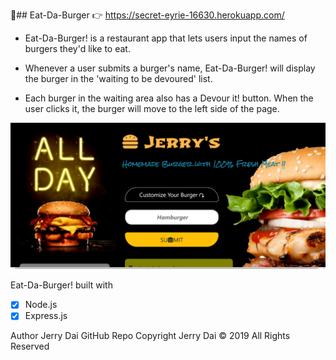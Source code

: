 🍔## Eat-Da-Burger
👉 
https://secret-eyrie-16630.herokuapp.com/

* Eat-Da-Burger! is a restaurant app that lets users input the names of burgers they'd like to eat.

* Whenever a user submits a burger's name, Eat-Da-Burger! will display the burger in the 'waiting to be devoured' list.

* Each burger in the waiting area also has a Devour it! button. When the user clicks it, the burger will move to the left side of the page.

![concert](./public/assets/img/burger1.png)

Eat-Da-Burger! built with 
- [x] Node.js 
- [x] Express.js

Author
Jerry Dai
GitHub Repo
Copyright
Jerry Dai © 2019 All Rights Reserved
